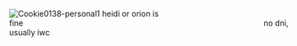 ![Cookie0138-personal1](https://github.com/user-attachments/assets/b4df7831-7734-42b9-bed6-44e8d3b3b84d) heidi or orion is fine     ‎‎     ‎‎    ‎‎  ‎‎     ‎‎     ‎‎    ‎‎ no dni, usually iwc
